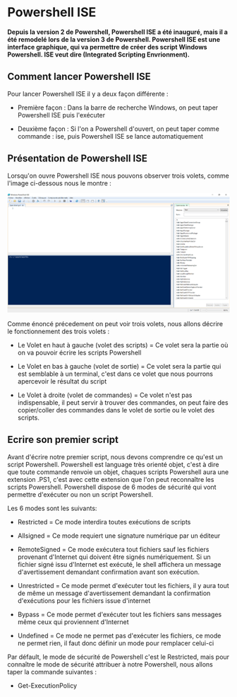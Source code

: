 # Powershell ISE

__Depuis la version 2 de Powershell, Powershell ISE a été inauguré, mais il a été remodelé lors de la version 3 de Powershell. Powershell ISE est une interface graphique, qui va permettre de créer des script Windows Powershell. ISE veut dire (Integrated Scripting Envrionment).__

## Comment lancer Powershell ISE

Pour lancer Powershell ISE il y a deux façon différente :

- Première façon : Dans la barre de recherche Windows, on peut taper Powershell ISE puis l'exécuter 

- Deuxième façon : Si l'on a Powershell d'ouvert, on peut taper comme commande : ise, puis Powershell ISE se lance automatiquement 

## Présentation de Powershell ISE

Lorsqu'on ouvre Powershell ISE nous pouvons observer trois volets, comme l'image ci-dessous nous le montre :

![](https://github.com/kevinguyodo/Powershell/blob/main/Image/Powershell%20ISE.PNG)

Comme énoncé précedement on peut voir trois volets, nous allons décrire le fonctionnement des trois volets :

- Le Volet en haut à gauche (volet des scripts) = Ce volet sera la partie où on va pouvoir écrire les scripts Powershell

- Le Volet en bas à gauche (volet de sortie) = Ce volet sera la partie qui est semblable à un terminal, c'est dans ce volet que nous pourrons apercevoir le résultat du script

- Le Volet à droite (volet de commandes) = Ce volet n'est pas indispensable, il peut servir à trouver des commandes, on peut faire des copier/coller des commandes dans le volet de sortie ou le volet des scripts.

## Ecrire son premier script 

Avant d'écrire notre premier script, nous devons comprendre ce qu'est un script Powershell. Powershell est language très orienté objet, c'est à dire que toute commande renvoie un objet, chaques scripts Powershell aura une extension .PS1, c'est avec cette extension que l'on peut reconnaître les scripts Powershell. Powershell dispose de 6 modes de sécurité qui vont permettre d'exécuter ou non un script Powershell.

Les 6 modes sont les suivants:

- Restricted = Ce mode interdira toutes exécutions de scripts

- Allsigned = Ce mode requiert une signature numérique par un éditeur 

- RemoteSigned = Ce mode exécutera tout fichiers sauf les fichiers provenant d'Internet qui doivent être signés numériquement. Si un fichier signé issu d'Internet est exécuté, le shell affichera un message d'avertissement demandant confirmation avant son exécution.

- Unrestricted = Ce mode permet d'exécuter tout les fichiers, il y aura tout de même un message d'avertissement demandant la confirmation d'exécutions pour les fichiers issue d'internet

- Bypass = Ce mode permet d'exécuter tout les fichiers sans messages même ceux qui proviennent d'Internet

- Undefined = Ce mode ne permet pas d'exécuter les fichiers, ce mode ne permet rien, il faut donc définir un mode pour remplacer celui-ci

Par défault, le mode de sécurité de Powershell c'est le Restricted, mais pour connaître le mode de sécurité attribuer à notre Powershell, nous allons taper la commande suivantes :

- Get-ExecutionPolicy


